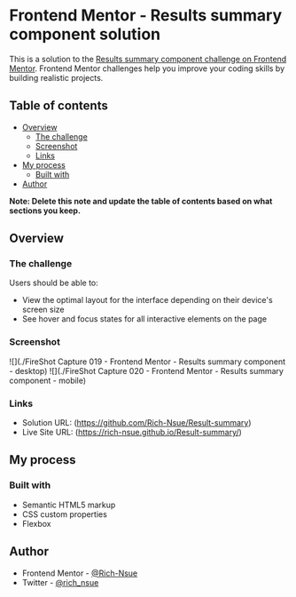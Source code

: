 # Frontend Mentor - Results summary component solution

This is a solution to the [Results summary component challenge on Frontend Mentor](https://www.frontendmentor.io/challenges/results-summary-component-CE_K6s0maV). Frontend Mentor challenges help you improve your coding skills by building realistic projects. 

## Table of contents

- [Overview](#overview)
  - [The challenge](#the-challenge)
  - [Screenshot](#screenshot)
  - [Links](#links)
- [My process](#my-process)
  - [Built with](#built-with)
- [Author](#author)

**Note: Delete this note and update the table of contents based on what sections you keep.**

## Overview

### The challenge

Users should be able to:

- View the optimal layout for the interface depending on their device's screen size
- See hover and focus states for all interactive elements on the page

### Screenshot

![](./FireShot Capture 019 - Frontend Mentor - Results summary component - desktop)
![](./FireShot Capture 020 - Frontend Mentor - Results summary component - mobile)



### Links

- Solution URL: (https://github.com/Rich-Nsue/Result-summary)
- Live Site URL: (https://rich-nsue.github.io/Result-summary/)

## My process

### Built with

- Semantic HTML5 markup
- CSS custom properties
- Flexbox


## Author
- Frontend Mentor - [@Rich-Nsue](https://www.frontendmentor.io/profile/Rich-Nsue)
- Twitter - [@rich_nsue](https://www.twitter.com/rich_nsue)
